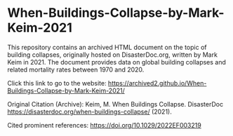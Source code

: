 # When-Buildings-Collapse-by-Mark-Keim-2021
This repository contains an archived HTML document on the topic of building collapses, originally hosted on DisasterDoc.org, written by Mark Keim in 2021. The document provides data on global building collapses and related mortality rates between 1970 and 2020.


Click this link to go to the website: https://archived2.github.io/When-Buildings-Collapse-by-Mark-Keim-2021/


Original Citation (Archive): Keim, M. When Buildings Collapse. DisasterDoc https://disasterdoc.org/when-buildings-collapse/ (2021).


Cited prominent references: https://doi.org/10.1029/2022EF003219
